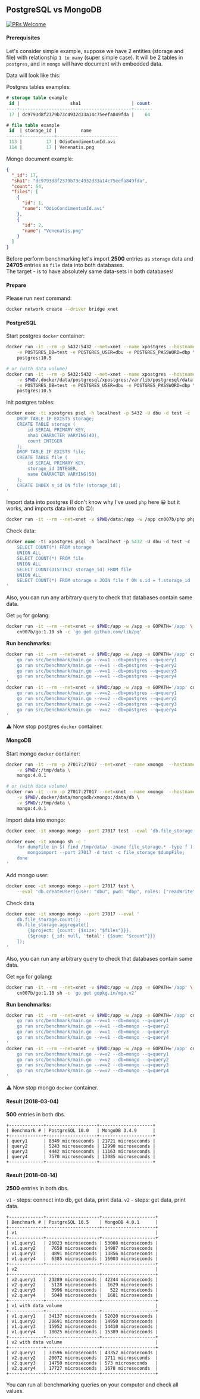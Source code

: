 PostgreSQL vs MongoDB
-

[![PRs Welcome](https://img.shields.io/badge/PRs-welcome-brightgreen.svg?style=flat-square)](http://makeapullrequest.com)

#### Prerequisites

Let's consider simple example,
suppose we have 2 entities (storage and file) with relationship `1 to many` (super simple case).
It will be 2 tables in `postgres`,
and in `mongo` will have document with embedded data.

Data will look like this:

Postgres tables examples:
````sql
# storage table example
 id |                   sha1                   | count
----+------------------------------------------+-------
 17 | dc9793d8f2379b73c4932d33a14c75eefa849fda |    64

# file table example
 id  | storage_id |         name
-----+------------+-----------------------
 113 |         17 | OdioCondimentumId.avi
 114 |         17 | Venenatis.png
````

Mongo document example:
````json
{
  "_id": 17,
  "sha1": "dc9793d8f2379b73c4932d33a14c75eefa849fda",
  "count": 64,
  "files": [
    {
      "id": 1,
      "name": "OdioCondimentumId.avi"
    },
    {
      "id": 2,
      "name": "Venenatis.png"
    }
  ]
}
````

Before perform benchmarking let's import
**2500** entries as `storage` data and **24705** entries as `file` data into both databases.
<br>The target - is to have absolutely same data-sets in both databases!

#### Prepare

Please run next command:
````bash
docker network create --driver bridge xnet
````

#### PostgreSQL

Start postgres `docker` container:
````bash
docker run -it --rm -p 5432:5432 --net=xnet --name xpostgres --hostname xpostgres \
    -e POSTGRES_DB=test -e POSTGRES_USER=dbu -e POSTGRES_PASSWORD=dbp \
    postgres:10.5

# or (with data volume)
docker run -it --rm -p 5432:5432 --net=xnet --name xpostgres --hostname xpostgres \
    -v $PWD/.docker/data/postgresql/xpostgres:/var/lib/postgresql/data \
    -e POSTGRES_DB=test -e POSTGRES_USER=dbu -e POSTGRES_PASSWORD=dbp \
    postgres:10.5
````

Init postgres tables:
````bash
docker exec -ti xpostgres psql -h localhost -p 5432 -U dbu -d test -c '
    DROP TABLE IF EXISTS storage;
    CREATE TABLE storage (
        id SERIAL PRIMARY KEY,
        sha1 CHARACTER VARYING(40),
        count INTEGER
    );
    DROP TABLE IF EXISTS file;
    CREATE TABLE file (
        id SERIAL PRIMARY KEY,
        storage_id INTEGER,
        name CHARACTER VARYING(50)
    );
    CREATE INDEX s_id ON file (storage_id);
'
````

Import data into postgres
(I don't know why I've used `php` here 😀 but it works, and imports data into db 😉):
````bash
docker run -it --rm --net=xnet -v $PWD/data:/app -w /app cn007b/php php importDataIntoPostgres.php
````

Check data:
````sql
docker exec -ti xpostgres psql -h localhost -p 5432 -U dbu -d test -c '
    SELECT COUNT(*) FROM storage
    UNION ALL
    SELECT COUNT(*) FROM file
    UNION ALL
    SELECT COUNT(DISTINCT storage_id) FROM file
    UNION ALL
    SELECT COUNT(*) FROM storage s JOIN file f ON s.id = f.storage_id
'
````
Also, you can run any arbitrary query to check that databases contain same data.

Get `pq` for golang:
````bash
docker run -it --rm --net=xnet -v $PWD:/app -w /app -e GOPATH='/app' \
    cn007b/go:1.10 sh -c 'go get github.com/lib/pq'
````

**Run benchmarks:**

````bash
docker run -it --rm --net=xnet -v $PWD:/app -w /app -e GOPATH='/app' cn007b/go:1.10 sh -c '
    go run src/benchmark/main.go --v=v1 --db=postgres --q=query1
    go run src/benchmark/main.go --v=v1 --db=postgres --q=query2
    go run src/benchmark/main.go --v=v1 --db=postgres --q=query3
    go run src/benchmark/main.go --v=v1 --db=postgres --q=query4
'
docker run -it --rm --net=xnet -v $PWD:/app -w /app -e GOPATH='/app' cn007b/go:1.10 sh -c '
    go run src/benchmark/main.go --v=v2 --db=postgres --q=query1
    go run src/benchmark/main.go --v=v2 --db=postgres --q=query2
    go run src/benchmark/main.go --v=v2 --db=postgres --q=query3
    go run src/benchmark/main.go --v=v2 --db=postgres --q=query4
'
````

⚠️ Now stop postgres `docker` container.

#### MongoDB

Start mongo `docker` container:
````bash
docker run -it --rm -p 27017:27017 --net=xnet --name xmongo  --hostname xmongo \
    -v $PWD/:/tmp/data \
    mongo:4.0.1

# or (with data volume)
docker run -it --rm -p 27017:27017 --net=xnet --name xmongo  --hostname xmongo \
    -v $PWD/.docker/data/mongodb/xmongo:/data/db \
    -v $PWD/:/tmp/data \
    mongo:4.0.1
````

Import data into mongo:
````bash
docker exec -it xmongo mongo --port 27017 test --eval 'db.file_storage.drop()'

docker exec -it xmongo sh -c '
    for dumpFile in $( find /tmp/data/ -iname file_storage.* -type f ); do
        mongoimport --port 27017 -d test -c file_storage $dumpFile;
    done
'
````

Add mongo user:
````bash
docker exec -it xmongo mongo --port 27017 test \
    --eval 'db.createUser({user: "dbu", pwd: "dbp", roles: ["readWrite", "dbAdmin"]})'
````

Check data
````bash
docker exec -it xmongo mongo --port 27017 --eval '
    db.file_storage.count();
    db.file_storage.aggregate([
        {$project: {count: {$size: "$files"}}},
        {$group: {_id: null, 'total': {$sum: "$count"}}}
    ]);
'
````
Also, you can run any arbitrary query to check that databases contain same data.

Get `mgo` for golang:
````bash
docker run -it --rm --net=xnet -v $PWD:/app -w /app -e GOPATH='/app' \
    cn007b/go:1.10 sh -c 'go get gopkg.in/mgo.v2'
````

**Run benchmarks:**

````bash
docker run -it --rm --net=xnet -v $PWD:/app -w /app -e GOPATH='/app' cn007b/go:1.10 sh -c '
    go run src/benchmark/main.go --v=v1 --db=mongo --q=query1
    go run src/benchmark/main.go --v=v1 --db=mongo --q=query2
    go run src/benchmark/main.go --v=v1 --db=mongo --q=query3
    go run src/benchmark/main.go --v=v1 --db=mongo --q=query4
'
docker run -it --rm --net=xnet -v $PWD:/app -w /app -e GOPATH='/app' cn007b/go:1.10 sh -c '
    go run src/benchmark/main.go --v=v2 --db=mongo --q=query1
    go run src/benchmark/main.go --v=v2 --db=mongo --q=query2
    go run src/benchmark/main.go --v=v2 --db=mongo --q=query3
    go run src/benchmark/main.go --v=v2 --db=mongo --q=query4
'
````

⚠️ Now stop mongo `docker` container.

#### Result (2018-03-04)

**500** entries in both dbs.

````
+-------------+-------------------+--------------------+
| Benchmark # | PostgreSQL 10.0   | MongoDB 3.4.9      |
+-------------+-------------------+--------------------+
| query1      | 8349 microseconds | 21721 microseconds |
| query2      | 5243 microseconds | 12990 microseconds |
| query3      | 4442 microseconds | 11163 microseconds |
| query4      | 7570 microseconds | 13085 microseconds |
+-------------+-------------------+--------------------+
````

#### Result (2018-08-14)

**2500** entries in both dbs.

`v1` - steps: connect into db, get data, print data. 
`v2` - steps: get data, print data.

````
+-------------+--------------------+--------------------+
| Benchmark # | PostgreSQL 10.5    | MongoDB 4.0.1      |
+-------------+--------------------+--------------------+
| v1                                                    |
+-------------+--------------------+--------------------+
| v1.query1   | 26023 microseconds | 53008 microseconds |
| v1.query2   |  7658 microseconds | 14987 microseconds |
| v1.query3   |  4891 microseconds | 13856 microseconds |
| v1.query4   |  6385 microseconds | 16003 microseconds |
+-------------+--------------------+--------------------+
| v2                                                    |
+-------------+--------------------+--------------------+
| v2.query1   | 23289 microseconds | 42244 microseconds |
| v2.query2   |  5128 microseconds |  1629 microseconds |
| v2.query3   |  3996 microseconds |   522 microseconds |
| v2.query4   |  5040 microseconds |  1681 microseconds |
+-------------+--------------------+--------------------+
| v1 with data volume                                   |
+-------------+--------------------+--------------------+
| v1.query1   | 34137 microseconds | 52020 microseconds |
| v1.query2   | 20691 microseconds | 14950 microseconds |
| v1.query3   | 15952 microseconds | 14410 microseconds |
| v1.query4   | 18025 microseconds | 15389 microseconds |
+-------------+--------------------+--------------------+
| v2 with data volume                                   |
+-------------+--------------------+--------------------+
| v2.query1   | 33596 microseconds | 43352 microseconds |
| v2.query2   | 20072 microseconds | 1711 microseconds  |
| v2.query3   | 14750 microseconds | 573 microseconds   |
| v2.query4   | 17727 microseconds | 1678 microseconds  |
+-------------+--------------------+--------------------+
````

You can run all benchmarking queries on your computer and check all values.

